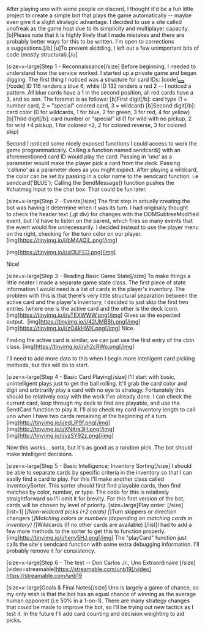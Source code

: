 After playing uno with some people on discord, I thought it'd be a fun little project to create a simple bot that plays the game automatically -- maybe even give it a slight strategic advantage. I decided to use a site called unofreak as the game host due to its simplicity and multiplayer capacity. [b]Please note that it is highly likely that I made mistakes and there are probably better ways for this to be written. I'm open to corrections a suggestions.[/b]
[u]To prevent skidding, I left out a few unimportant bits of code (mostly structural).[/u]

[size=x-large]Step 1 - Reconnaissance[/size]
Before beginning, I needed to understand how the service worked. I started up a private game and began digging.
The first thing I noticed was a structure for card IDs:
[code]<button class="cbtn" onclick="sendcard('116');" style="background-image:url(https://cdn1.cf/images/116.png);" id="cbtnh"></button>[/code]
ID 116 renders a blue 6, while ID 132 renders a red 2 -- I noticed a pattern.
All blue cards have a 1 in the second position, all red cards have a 3, and so son.
The foramat is as follows:
[b]First digit[/b]: card type (1 = number card, 2 = "special" colored card, 3 = wildcard)
[b]Second digit[/b]: card color (0 for wildcards, 1 for blue, 2 for green, 3 for red, 4 for yellow)
[b]Third digit[/b]: card number or "special" id (1 for wild with no pickup, 2 for wild +4 pickup, 1 for colored +2, 2 for colored reverse, 3 for colored skip)

Second I noticed some nicely exposed functions I could access to work the game programmatically.
Calling a function named sendcard() with an aforementioned card ID would play the card.
Passing in 'uno' as a parameter would make the player pick a card from the deck.
Passing 'calluno' as a parameter does as you might expect.
After playing a wildcard, the color can be set by passing in a color name to the sendcard function. i.e sendcard('BLUE');
Calling the SendMessage() function pushes the #chatmsg input to the chat box. That could be fun later.

[size=x-large]Step 2 - Events[/size]
The first step in actually creating the bot was having it determine when it was its turn.
I had originally thought to check the header text (.gt div) for changes with the DOMSubtreeModified event, but I'd have to listen on the parent, which fires so many events that the event would fire unnecessarily. I decided instead to use the player menu on the right, checking for the turn color on our player.
[img]https://tinyimg.io/i/bM4AQjL.png[/img]

[img]https://tinyimg.io/i/xI3UFEO.png[/img]

Nice! 

[size=x-large]Step 3 - Reading Basic Game State[/size]
To make things a little neater I made a separate game state class.
The first piece of state information I would need is a list of cards in the player's inventory.
The problem with this is that there's very little structural separation between the active card and the player's inventory, I decided to just skip the first two entries (where one is the active card and the other is the deck icon).
[img]https://tinyimg.io/i/uTEXWWW.png[/img]
Gives us the expected output. 
[img]https://tinyimg.io/i/42UMBBh.png[/img] [img]https://tinyimg.io/i/zO4kHWK.png[/img]
Nice.

Finding the active card is similar, we can just use the first entry of the cbtn class.
[img]https://tinyimg.io/i/yh2cRWp.png[/img]

I'll need to add more data to this when I begin more intelligent card picking methods, but this will do to start.

[size=x-large]Step 4 - Basic Card Playing[/size]
I'll start with basic, unintelligent plays just to get the ball rolling. It'll grab the card color and digit and arbitrarily play a card with no eye to strategy.
Fortunately this should be relatively easy with the work I've already done. I can check the current card, loop through my deck to find one playable, and use the SendCard function to play it. I'll also check my card inventory length to call uno when I have two cards remaining at the beginning of a turn.
[img]http://tinyimg.io/i/edLiP9f.png[/img]
[img]http://tinyimg.io/i/XNKrs3H.png[/img]
[img]http://tinyimg.io/i/yzSY92z.png[/img]

Now this works... sorta, but it's as good as a random pick. The bot should make intelligent decisions.

[size=x-large]Step 5 - Basic Intelligence; Inventory Sorting[/size]
I should be able to separate cards by specific criteria in the inventory so that I can easily find a card to play.
For this I'll make another class called InventorySorter. This sorter should first find playable cards, then find matches by color, number, or type.
The code for this is relatively straightforward so I'll omit it for brevity.
For this first version of the bot, cards will be chosen by level of priority.
[size=large]Play order: [/size]
[list=1]
[*]Non-wildcard picks (+2 cards)
[*]Turn skippers or direction changers
[*]Matching colors or numbers (depending on matching cards in inventory)
[*]Wildcards (if no other cards are available)
[/list]I had to add a few more methods to the sorter to get this to function properly.
[img]http://tinyimg.io/i/heny5HJ.png[/img]
The "playCard" function just calls the site's sendcard function with some extra debugging information. I'll probably remove it for consistency.

[size=x-large]Step 6 - The test -- Don Carlos Jr., Uno Extraordinaire [/size]
[video=streamable]https://streamable.com/unb19[/video]
https://streamable.com/unb19

[size=x-large]Goals & Final Notes[/size]
Uno is largely a game of chance, so my only wish is that the bot has an equal chance of winning as the average human opponent (i.e 50% in a 1-on-1).
There are many strategy changes that could be made to improve the bot, so I'll be trying out new tactics as I test it.
In the future I'll add card counting and decision weighting to aid picks.
